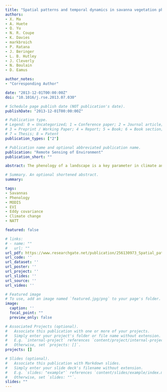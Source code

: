 ```yaml
---
title: "Spatial patterns and temporal dynamics in savanna vegetation phenology across the North Australian Tropical Transect"
authors:
- X. Ma
- A. Huete
- Q. Yu
- N. R. Coupe
- K. Davies
- markbroich
- P. Ratana
- J. Beringer
- L. B. Hutley
- J. Cleverly
- N. Boulain
- D. Eamus

author_notes:
- "Corresponding Author"

date: "2013-12-01T00:00:00Z"
doi: "10.1016/j.rse.2013.07.030"

# Schedule page publish date (NOT publication's date).
publishDate: "2013-12-01T00:00:00Z"

# Publication type.
# Legend: 0 = Uncategorized; 1 = Conference paper; 2 = Journal article;
# 3 = Preprint / Working Paper; 4 = Report; 5 = Book; 6 = Book section;
# 7 = Thesis; 8 = Patent
publication_types: ["2"]

# Publication name and optional abbreviated publication name.
publication: "Remote Sensing of Environment"
publication_short: ""

abstract: The phenology of a landscape is a key parameter in climate and biogeochemical cycle models and its correct representation is central to the accurate simulation of carbon, water and energy exchange between the land surface and the atmosphere. Whereas biogeographic phenological patterns and shifts have received much attention in temperate ecosystems, much less is known about the phenology of savannas, despite their sensitivity to climate change and their coverage of approximately one eighth of the global land surface. Savannas are complex assemblages of multiple tree, shrub, and grass vegetation strata, each with variable phenological responses to seasonal climate and environmental variables. The objectives of this study were to investigate biogeographical and inter-annual patterns in savanna phenology along a 1100 km ecological rainfall gradient, known as North Australian Tropical Transect (NATT), encompassing humid coastal Eucalyptus forests and woodlands to xeric inland Acacia woodlands and shrublands. Key phenology transition dates (start, peak, end, and length of seasonal greening periods) were extracted from 13 years (2000–2012) of Moderate Resolution Imaging Spectroradiometer (MODIS) Enhanced Vegetation Index (EVI) data using Singular Spectrum Analysis (SSA). Two distinct biogeographical patterns in phenology were observed, controlled by different climate systems. The northern (mesic) portion of the transect, from 12°S, to around 17.7°S, was influenced by the Inter-Tropical Convergence Zone (ITCZ) seasonal monsoon climate system, resulting in strong latitudinal shifts in phenology patterns, primarily associated with the functional response of the C4 grass layer. Both the start and end of the greening (enhanced vegetation activity) season occurred earlier in the northern tropical savannas and were progressively delayed towards the southern limit of the Eucalyptus-dominated savannas resulting in relatively stable length of greening periods. In contrast, the southern xeric portion of the study area was largely decoupled from monsoonal influences and exhibited highly variable phenology that was largely rainfall pulse driven. The seasonal greening periods were generally shorter but fluctuated widely from no detectable greening during extended drought periods to length of greening seasons that exceeded those in the more mesic northern savannas in some wet years. This was in part due to more extreme rainfall variability, as well as a C3/C4 grass-forb understory that provided the potential for extended greening periods. Phenology of Acacia dominated savannas displayed a much greater overall responsiveness to hydroclimatic variability. The variance in annual precipitation alone could explain 80% of the variances in the length of greening season across the major vegetation groups. We also found that increased variation in the timing of phenology was coupled with a decreasing tree-grass ratio. We further compared the satellite-based phenology results with tower-derived measures of Gross Ecosystem Production (GEP) fluxes at three sites over two contrasting savanna classes. We found good convergence between MODIS EVI and tower GEP, thereby confirming the potential to link these two independent data sources to better understand savanna ecosystem functioning.

# Summary. An optional shortened abstract.
summary: 

tags:
- Savannas
- Phenology
- MODIS
- EVI
- Eddy covariance
- Climate change
- NATT

featured: false

# links:
# - name: ""
#   url: ""
url_pdf: https://www.researchgate.net/publication/256130973_Spatial_patterns_and_temporal_dynamics_in_savanna_vegetation_phenology_across_the_North_Australian_Tropical_Transect
url_code: ''
url_dataset: ''
url_poster: ''
url_project: ''
url_slides: ''
url_source: ''
url_video: ''

# Featured image
# To use, add an image named `featured.jpg/png` to your page's folder. 
image:
  caption: ''
  focal_point: ""
  preview_only: false

# Associated Projects (optional).
#   Associate this publication with one or more of your projects.
#   Simply enter your project's folder or file name without extension.
#   E.g. `internal-project` references `content/project/internal-project/index.md`.
#   Otherwise, set `projects: []`.
projects: []

# Slides (optional).
#   Associate this publication with Markdown slides.
#   Simply enter your slide deck's filename without extension.
#   E.g. `slides: "example"` references `content/slides/example/index.md`.
#   Otherwise, set `slides: ""`.
slides: ""
---
```



